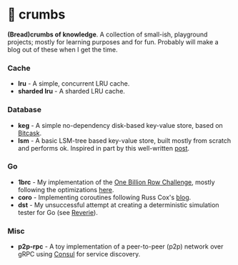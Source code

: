 # 🍞 crumbs

**(Bread)crumbs of knowledge**. A collection of small-ish, playground projects; mostly for learning purposes and for fun. Probably will make a blog out of these when I get the time.

### Cache

-   **lru** - A simple, concurrent LRU cache.
-   **sharded lru** - A sharded LRU cache.

### Database

-   **keg** - A simple no-dependency disk-based key-value store, based on [Bitcask](https://github.com/basho/bitcask).
-   **lsm** - A basic LSM-tree based key-value store, built mostly from scratch and performs ok. Inspired in part by this well-written [post](https://artem.krylysov.com/blog/2023/04/19/how-rocksdb-works/).

### Go

-   **1brc** - My implementation of the [One Billion Row Challenge](https://www.morling.dev/blog/one-billion-row-challenge/), mostly following the optimizations [here](https://benhoyt.com/writings/go-1brc/).
-   **coro** - Implementing coroutines following Russ Cox's [blog](https://research.swtch.com/coro).
-   **dst** - My unsuccessful attempt at creating a deterministic simulation tester for Go (see [Reverie](https://github.com/facebookexperimental/reverie)).

### Misc

-   **p2p-rpc** - A toy implementation of a peer-to-peer (p2p) network over gRPC using [Consul](https://github.com/hashicorp/consul) for service discovery.
